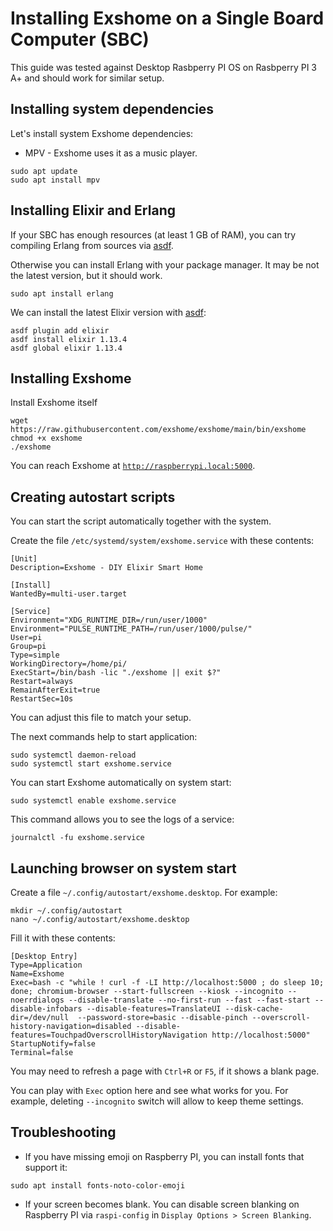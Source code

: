 # Installing Exshome on a Single Board Computer (SBC)

This guide was tested against Desktop Rasbperry PI OS on Rasbperry PI 3 A+ and should work for similar setup.

## Installing system dependencies

Let's install system Exshome dependencies:
- MPV - Exshome uses it as a music player.

```
sudo apt update
sudo apt install mpv
```

## Installing Elixir and Erlang

If your SBC has enough resources (at least 1 GB of RAM), you can try compiling Erlang from sources via [asdf](https://asdf-vm.com/guide/getting-started.html).

Otherwise you can install Erlang with your package manager. It may be not the latest version, but it should work.
```
sudo apt install erlang
```

We can install the latest Elixir version with [asdf](https://asdf-vm.com/guide/getting-started.html):
```
asdf plugin add elixir
asdf install elixir 1.13.4
asdf global elixir 1.13.4
```

## Installing Exshome

Install Exshome itself
```
wget https://raw.githubusercontent.com/exshome/exshome/main/bin/exshome
chmod +x exshome
./exshome
```

You can reach Exshome at [`http://raspberrypi.local:5000`](http://raspberrypi.local:5000).

## Creating autostart scripts

You can start the script automatically together with the system.

Create the file `/etc/systemd/system/exshome.service` with these contents:

```
[Unit]
Description=Exshome - DIY Elixir Smart Home

[Install]
WantedBy=multi-user.target

[Service]
Environment="XDG_RUNTIME_DIR=/run/user/1000"
Environment="PULSE_RUNTIME_PATH=/run/user/1000/pulse/"
User=pi
Group=pi
Type=simple
WorkingDirectory=/home/pi/
ExecStart=/bin/bash -lic "./exshome || exit $?"
Restart=always
RemainAfterExit=true
RestartSec=10s
```

You can adjust this file to match your setup.

The next commands help to start application:

```
sudo systemctl daemon-reload
sudo systemctl start exshome.service
```

You can start Exshome automatically on system start:
```
sudo systemctl enable exshome.service
```

This command allows you to see the logs of a service:
```
journalctl -fu exshome.service
```

## Launching browser on system start

Create a file `~/.config/autostart/exshome.desktop`. For example:
```
mkdir ~/.config/autostart
nano ~/.config/autostart/exshome.desktop
```

Fill it with these contents:
```
[Desktop Entry]
Type=Application
Name=Exshome
Exec=bash -c "while ! curl -f -LI http://localhost:5000 ; do sleep 10; done; chromium-browser --start-fullscreen --kiosk --incognito --noerrdialogs --disable-translate --no-first-run --fast --fast-start --disable-infobars --disable-features=TranslateUI --disk-cache-dir=/dev/null  --password-store=basic --disable-pinch --overscroll-history-navigation=disabled --disable-features=TouchpadOverscrollHistoryNavigation http://localhost:5000"
StartupNotify=false
Terminal=false
```

You may need to refresh a page with `Ctrl+R` or `F5`, if it shows a blank page.

You can play with `Exec` option here and see what works for you.
For example, deleting `--incognito` switch will allow to keep theme settings.

## Troubleshooting

- If you have missing emoji on Raspberry PI, you can install fonts that support it:
```
sudo apt install fonts-noto-color-emoji
```
- If your screen becomes blank. You can disable screen blanking on Raspberry PI via `raspi-config` in `Display Options > Screen Blanking`.
